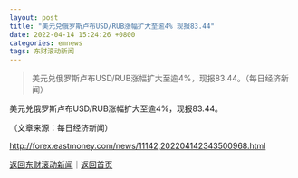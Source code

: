 ```yaml
---
layout: post
title: "美元兑俄罗斯卢布USD/RUB涨幅扩大至逾4% 现报83.44"
date: 2022-04-14 15:24:26 +0800
categories: emnews
tags: 东财滚动新闻
---
```

> 美元兑俄罗斯卢布USD/RUB涨幅扩大至逾4%，现报83.44。（每日经济新闻）

<p>美元兑俄罗斯卢布USD/RUB涨幅扩大至逾4%，现报83.44。</p><p class="em_media">（文章来源：每日经济新闻）</p>

<http://forex.eastmoney.com/news/11142,202204142343500968.html>

[返回东财滚动新闻](//finews.withounder.com/emnews/)｜[返回首页](//finews.withounder.com/)